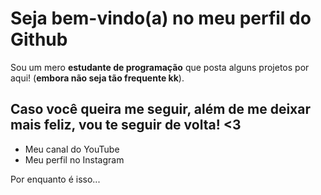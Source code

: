 # Seja bem-vindo(a) no meu perfil do Github
Sou um mero **estudante de programação** que posta alguns projetos por aqui! (__embora não seja tão frequente kk__).

## Caso você queira me seguir, além de me deixar mais feliz, vou te seguir de volta! <3
* Meu canal do YouTube
* Meu perfil no Instagram

Por enquanto é isso...
